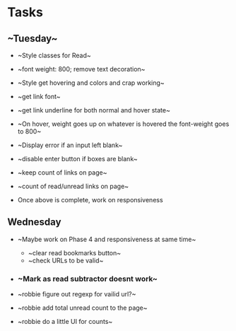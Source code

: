 # Tasks

## ~Tuesday~
* ~Style classes for Read~
 * ~font weight: 800; remove text decoration~
* ~Style get hovering and colors and crap working~ 
 * ~get link font~ 
 * ~get link underline for both normal and hover state~
 *  ~On hover, weight goes up on whatever is hovered the font-weight goes to 800~
 


* ~Display error if an input left blank~

* ~disable enter button if boxes are blank~

* ~keep count of links on page~

* ~count of read/unread links on page~

* Once above is complete, work on responsiveness

## Wednesday
* ~Maybe work on Phase 4 and responsiveness at same time~
  * ~clear read bookmarks button~
  * ~check URLs to be valid~
* ### ~Mark as read subtractor doesnt work~

* ~robbie figure out regexp for vailid url?~
* ~robbie add total unread count to the page~
* ~robbie do a little UI for counts~

